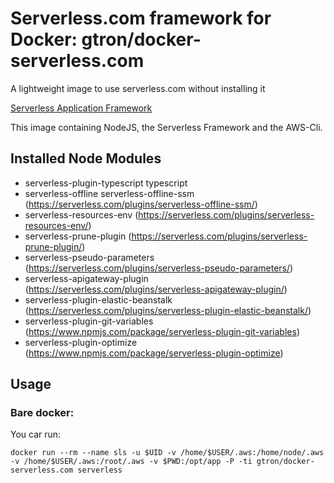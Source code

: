 # Serverless.com framework for Docker: gtron/docker-serverless.com
A lightweight image to use serverless.com without installing it

[Serverless Application Framework](http://serverless.com)

This image containing NodeJS, the Serverless Framework and the AWS-Cli.



## Installed Node Modules

 - serverless-plugin-typescript typescript 
 - serverless-offline serverless-offline-ssm (https://serverless.com/plugins/serverless-offline-ssm/)
 - serverless-resources-env (https://serverless.com/plugins/serverless-resources-env/)
 - serverless-prune-plugin (https://serverless.com/plugins/serverless-prune-plugin/) 
 - serverless-pseudo-parameters (https://serverless.com/plugins/serverless-pseudo-parameters/)
 - serverless-apigateway-plugin (https://serverless.com/plugins/serverless-apigateway-plugin/)
 - serverless-plugin-elastic-beanstalk (https://serverless.com/plugins/serverless-plugin-elastic-beanstalk/)
 - serverless-plugin-git-variables (https://www.npmjs.com/package/serverless-plugin-git-variables)
 - serverless-plugin-optimize (https://www.npmjs.com/package/serverless-plugin-optimize)

## Usage

### Bare docker:

You car run:

`docker run --rm --name sls -u $UID -v /home/$USER/.aws:/home/node/.aws -v /home/$USER/.aws:/root/.aws -v $PWD:/opt/app -P -ti gtron/docker-serverless.com serverless`


